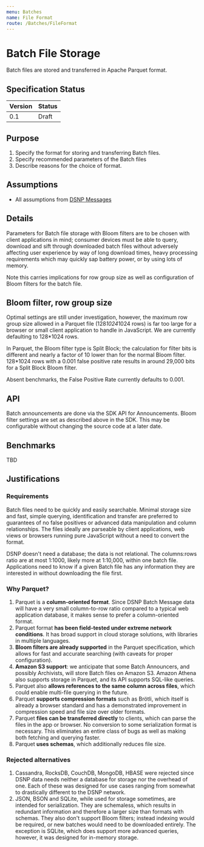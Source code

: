 ```yaml
---
menu: Batches
name: File Format 
route: /Batches/FileFormat
---
```


# Batch File Storage
Batch files are stored and transferred in Apache Parquet format.

## Specification Status

| Version | Status |
---------- | ---------
| 0.1     | Draft |

## Purpose
1. Specify the format for storing and transferring Batch files.
1. Specify recommended parameters of the Batch files
1. Describe reasons for the choice of format.

## Assumptions
* All assumptions from [DSNP Messages](/Messages/Overview)

## Details
Parameters for Batch file storage with Bloom filters are to be chosen with client applications in mind; consumer devices must be able to query, download and sift through downloaded batch files without adversely affecting user experience by way of
long download times, heavy processing requirements which may quickly sap battery power, or by using lots of memory.

Note this carries implications for row group size as well as configuration of Bloom filters for the batch file.

## Bloom filter, row group size 
Optimal settings are still under investigation, however, the maximum row group size allowed in a Parquet file (128*1024*1024 rows) is far too large for a browser or small client application to handle in JavaScript. We are currently defaulting to 128*1024 rows.  

In Parquet, the Bloom filter type is Split Block; the calculation for filter bits is different and nearly a factor of 10 lower than for the normal Bloom filter.  128*1024 rows with a 0.001 false positive rate results in around 29,000 bits for a Split Block Bloom filter.

Absent benchmarks, the False Positive Rate currently defaults to 0.001.
 
## API
Batch announcements are done via the SDK API for Announcements.  Bloom filter settings are set as described above in the SDK.  This may be configurable without changing the source code at a later date.  

## Benchmarks
TBD

## Justifications

### Requirements
Batch files need to be quickly and easily searchable. Minimal storage size and fast, simple querying, identification and transfer are preferred to guarantees of no false positives or advanced data manipulation and column relationships.  The files ideally are parseable by client applications, web views or browsers running pure JavaScript without a need to convert the format.

DSNP doesn't need a database; the data is not relational. The columns:rows ratio are  at most 1:1000, likely more at 1:10,000, within one batch file. Applications need to know if a given Batch file has any information they are interested in without downloading the file first.

### Why Parquet?
1. Parquet is a **column-oriented format**. Since DSNP Batch Message data will have a very small column-to-row ratio compared to a typical web application database, it makes sense to prefer a column-oriented format.
1. Parquet format **has been field-tested under extreme network conditions**. It has broad support in cloud storage solutions, with libraries in multiple languages. 
1. **Bloom filters are already supported** in the Parquet specification, which allows for fast and accurate searching (with caveats for proper configuration).
1. **Amazon S3 support**: we anticipate that some Batch Announcers, and possibly Archivists, will store Batch files on Amazon S3. Amazon Athena also supports storage in Parquet, and its API supports SQL-like queries.
1. Parquet also **allows references to the same column across files**, which could enable multi-file querying in the future.
1. Parquet **supports compression formats** such as Brötli, which itself is already a browser standard and has a demonstrated improvement in compression speed and file size over older formats.
1. Parquet **files can be transferred directly** to clients, which can parse the files in the app or browser. No conversion to some serialization format is necessary. This eliminates an entire class of bugs as well as making both fetching and querying faster.
1. Parquet **uses schemas**, which additionally reduces file size.

### Rejected alternatives
1. Cassandra, RocksDB, CouchDB, MongoDB, HBASE were rejected since DSNP data needs neither a database for storage nor the overhead of one. Each of these was designed for use cases ranging from somewhat to drastically different to the DSNP network. 
1. JSON, BSON and SQLite, while used for storage sometimes, are intended for serialization. They are schemaless, which results in redundant information and therefore a larger size than formats with schemas. They also don't support Bloom filters; instead indexing would be required, or new batches would need to be downloaded entirely.  The exception is SQLite, which does support more advanced queries, however, it was designed for in-memory storage.

